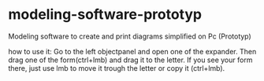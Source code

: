 # modeling-software-prototyp
Modeling software to create and print diagrams simplified on Pc (Prototyp)

how to use it: 
Go to the left objectpanel and open one of the expander. Then drag one of the form(ctrl+lmb) and drag it to the letter.
If you see your form there, just use lmb to move it trough the letter or copy it (ctrl+lmb).
